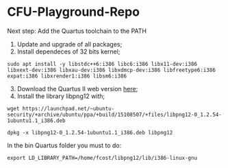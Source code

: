 # CFU-Playground-Repo
 Next step: Add the Quartus toolchain to the PATH
  1. Update and upgrade of all packages;
  2. Install dependeces of 32 bits kernel; 
   ```
   sudo apt install -y libstdc++6:i386 libc6:i386 libx11-dev:i386 libxext-dev:i386 libxau-dev:i386 libxdmcp-dev:i386 libfreetype6:i386 expat:i386 libxrender1:i386 libsm6:i386
   ```
  3. Download the Quartus II web version [here](https://www.intel.com/content/www/us/en/software-kit/666221/intel-quartus-ii-web-edition-design-software-version-13-1-for-windows.html);
  4. Install the library libpng12 with;
  ```
  wget https://launchpad.net/~ubuntu-security/+archive/ubuntu/ppa/+build/15108507/+files/libpng12-0_1.2.54-1ubuntu1.1_i386.deb
  ```
  ```
  dpkg -x libpng12-0_1.2.54-1ubuntu1.1_i386.deb libpng12
  ```
In the bin Quartus folder you must to do:
 ```
 export LD_LIBRARY_PATH=/home/fcost/libpng12/lib/i386-linux-gnu
 ```

